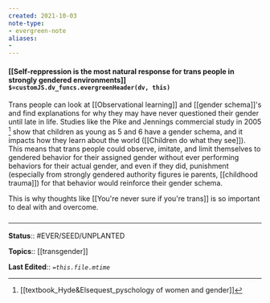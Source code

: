 ```yaml
---
created: 2021-10-03
note-type: 
- evergreen-note
aliases:
- 
---
```

#### [[Self-reppression is the most natural response for trans people in strongly gendered environments]] `$=customJS.dv_funcs.evergreenHeader(dv, this)`

Trans people can look at [[Observational learning]] and [[gender schema]]'s and find explanations for why they may have never questioned their gender until late in life. Studies like the Pike and Jennings commercial study in 2005 [^1] show that children as young as 5 and 6 have a gender schema, and it impacts how they learn about the world ([[Children do what they see]]). This means that trans people could observe, imitate, and limit themselves to gendered behavior for their assigned gender without ever performing behaviors for their actual gender, and even if they did, punishment (especially from strongly gendered authority figures ie parents, [[childhood trauma]]) for that behavior would reinforce their gender schema. 

This is why thoughts like [[You're never sure if you're trans]] is so important to deal with and overcome.

### <hr class="footnote"/>

**Status**:: #EVER/SEED/UNPLANTED 

**Topics**:: [[transgender]]

**Last Edited**:: *`=this.file.mtime`*

[^1]: [[textbook_Hyde&Elsequest_pyschology of women and gender]]